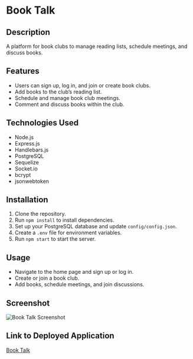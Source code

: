 # Book Talk

## Description
A platform for book clubs to manage reading lists, schedule meetings, and discuss books.

## Features
- Users can sign up, log in, and join or create book clubs.
- Add books to the club’s reading list.
- Schedule and manage book club meetings.
- Comment and discuss books within the club.

## Technologies Used
- Node.js
- Express.js
- Handlebars.js
- PostgreSQL
- Sequelize
- Socket.io
- bcrypt
- jsonwebtoken

## Installation
1. Clone the repository.
2. Run `npm install` to install dependencies.
3. Set up your PostgreSQL database and update `config/config.json`.
4. Create a `.env` file for environment variables.
5. Run `npm start` to start the server.

## Usage
- Navigate to the home page and sign up or log in.
- Create or join a book club.
- Add books, schedule meetings, and join discussions.

## Screenshot
![Book Talk Screenshot](screenshot.png)

## Link to Deployed Application
[Book Talk](https://book-club-manager.example.com)
